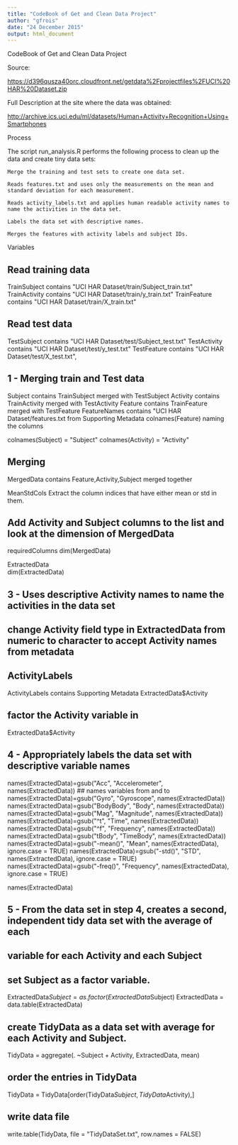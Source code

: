 ```yaml
---
title: "CodeBook of Get and Clean Data Project"
author: "gfrois"
date: "24 December 2015"
output: html_document
---
```

CodeBook of Get and Clean Data Project

Source:

https://d396qusza40orc.cloudfront.net/getdata%2Fprojectfiles%2FUCI%20HAR%20Dataset.zip

Full Description at the site where the data was obtained:

http://archive.ics.uci.edu/ml/datasets/Human+Activity+Recognition+Using+Smartphones

Process

The script run_analysis.R performs the following process to clean up the data and create tiny data sets:

    Merge the training and test sets to create one data set.

    Reads features.txt and uses only the measurements on the mean and standard deviation for each measurement.

    Reads activity_labels.txt and applies human readable activity names to name the activities in the data set.

    Labels the data set with descriptive names. 

    Merges the features with activity labels and subject IDs. 

Variables

##  Read training data
TrainSubject  contains "UCI HAR Dataset/train/Subject_train.txt"
TrainActivity contains "UCI HAR Dataset/train/y_train.txt"
TrainFeature  contains "UCI HAR Dataset/train/X_train.txt"

##  Read test data
TestSubject  contains "UCI HAR Dataset/test/Subject_test.txt"
TestActivity contains "UCI HAR Dataset/test/y_test.txt"
TestFeature  contains "UCI HAR Dataset/test/X_test.txt",

##  1 - Merging train and Test data
Subject  contains TrainSubject merged with TestSubject
Activity contains TrainActivity merged with TestActivity
Feature  contains TrainFeature merged with TestFeature
FeatureNames       contains "UCI HAR Dataset/features.txt from Supporting Metadata
colnames(Feature)  naming the columns

colnames(Subject)  = "Subject"
colnames(Activity) = "Activity"

##  Merging
MergedData         contains Feature,Activity,Subject merged together


MeanStdCols    Extract the column indices that have either mean or std in them.

##  Add Activity and Subject columns to the list and look at the dimension of MergedData
requiredColumns 
dim(MergedData)

ExtractedData   
dim(ExtractedData)

##  3 - Uses descriptive Activity names to name the activities in the data set

## change Activity field type in ExtractedData from numeric to character to accept Activity names from metadata 
##  ActivityLabels
ActivityLabels contains Supporting Metadata
ExtractedData$Activity 

## factor the Activity variable in
ExtractedData$Activity 

##  4 - Appropriately labels the data set with descriptive variable names
names(ExtractedData)=gsub("Acc", "Accelerometer", names(ExtractedData))  ## names variables from and to
names(ExtractedData)=gsub("Gyro", "Gyroscope", names(ExtractedData))
names(ExtractedData)=gsub("BodyBody", "Body", names(ExtractedData))
names(ExtractedData)=gsub("Mag", "Magnitude", names(ExtractedData))
names(ExtractedData)=gsub("^t", "Time", names(ExtractedData))
names(ExtractedData)=gsub("^f", "Frequency", names(ExtractedData))
names(ExtractedData)=gsub("tBody", "TimeBody", names(ExtractedData))
names(ExtractedData)=gsub("-mean()", "Mean", names(ExtractedData), ignore.case = TRUE)
names(ExtractedData)=gsub("-std()", "STD", names(ExtractedData), ignore.case = TRUE)
names(ExtractedData)=gsub("-freq()", "Frequency", names(ExtractedData), ignore.case = TRUE)

names(ExtractedData)

##  5 - From the data set in step 4, creates a second, independent tidy data set with the average of each 
##  variable for each Activity and each Subject

## set Subject as a factor variable.
ExtractedData$Subject = as.factor(ExtractedData$Subject)
ExtractedData         = data.table(ExtractedData)

##  create TidyData as a data set with average for each Activity and Subject. 
TidyData = aggregate(. ~Subject + Activity, ExtractedData, mean)

##  order the entries in TidyData 
TidyData = TidyData[order(TidyData$Subject,TidyData$Activity),]

##  write data file
write.table(TidyData, file = "TidyDataSet.txt", row.names = FALSE)



